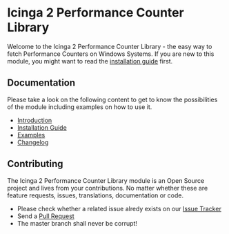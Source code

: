 Icinga 2 Performance Counter Library
==============

Welcome to the Icinga 2 Performance Counter Library - the easy way to fetch Performance
Counters on Windows Systems.
If you are new to this module, you might want to read the [installation guide](doc/02-Installation.md) first.

Documentation
-------------

Please take a look on the following content to get to know the possibilities of the module including
examples on how to use it.

* [Introduction](doc/01-Introduction.md)
* [Installation Guide](doc/02-Installation.md)
* [Examples](doc/30-Examples.md)
* [Changelog](doc/70-Changelog.md)

Contributing
------------

The Icinga 2 Performance Counter Library module is an Open Source project and lives from your contributions.
No matter whether these are feature requests, issues, translations, documentation or code.

* Please check whether a related issue alredy exists on our [Issue Tracker](https://github.com/LordHepipud/icinga2-perfcounter-lib/issues)
* Send a [Pull Request](https://github.com/LordHepipud/icinga2-perfcounter-lib/pulls)
* The master branch shall never be corrupt!
